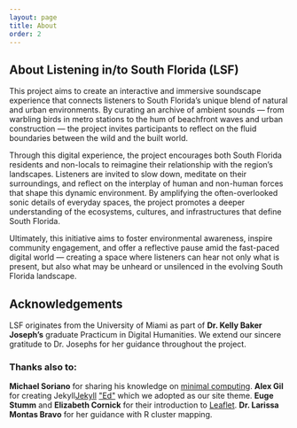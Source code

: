 ```yaml
---
layout: page
title: About
order: 2
---
```


## About Listening in/to South Florida (LSF)

This project aims to create an interactive and immersive soundscape experience that connects listeners to South Florida’s unique blend of natural and urban environments. By curating an archive of ambient sounds — from warbling birds in metro stations to the hum of beachfront waves and urban construction — the project invites participants to reflect on the fluid boundaries between the wild and the built world.

Through this digital experience, the project encourages both South Florida residents and non-locals to reimagine their relationship with the region’s landscapes. Listeners are invited to slow down, meditate on their surroundings, and reflect on the interplay of human and non-human forces that shape this dynamic environment. By amplifying the often-overlooked sonic details of everyday spaces, the project promotes a deeper understanding of the ecosystems, cultures, and infrastructures that define South Florida.

Ultimately, this initiative aims to foster environmental awareness, inspire community engagement, and offer a reflective pause amid the fast-paced digital world — creating a space where listeners can hear not only what is present, but also what may be unheard or unsilenced in the evolving South Florida landscape.

## Acknowledgements

LSF originates from the University of Miami as part of **Dr. Kelly Baker Joseph’s** graduate Practicum in Digital Humanities. We extend our sincere gratitude to Dr. Josephs for her guidance throughout the project. 

### Thanks also to:

**Michael Soriano** for sharing his knowledge on [minimal computing](https://go-dh.github.io/mincomp/).
**Alex Gil** for creating Jekyll[Jekyll](https://jekyllrb.com/) ["Ed"](https://minicomp.github.io/ed/) which we adopted as our site theme.
**Euge Stumm** and **Elizabeth Cornick** for their introduction to [Leaflet](https://leafletjs.com/).
**Dr. Larissa Montas Bravo** for her guidance with R cluster mapping.
